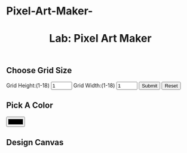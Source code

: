 # Pixel-Art-Maker-<!DOCTYPE html>
<html>
    <head>
        <title>Pixel Art Maker</title>
        <metacharset="utf-8">
        <lang="en">
        <link rel="stylesheet" href="PixelArtMaker.css">
        <link href="Project_Javascript_jQuery.css">
        <script type="text/javascript" src="https://ajax.googleapis.com/ajax/libs/jquery/1.11.0/jquery.min.js"></script>
        <link rel="stylesheet" href="https://fonts.googleapis.com/css?family=Monoton">
        <script id="ud-grader-options">UdacityFEGradingEngine.turnOn();</script>
    </head>
    <body>
        <header  id="header" class="header">
            <h1>Lab: Pixel Art Maker</h1>
        </header> 
        <nav id="navbar"></nav>       
        <main id="main" class="main">  
            <h2>Choose Grid Size</h2>
            <form id="sizePicker" class="sizePicker"> 
                <label>Grid Height:(1-18)</label>
                <input class="input" type="number"  id="heightGrid" min="1" max="18" value="1"></input>  
                <label id="secondLabel">Grid Width:(1-18)</label>
                <input type="number" class="input"  id="widthGrid" min="1" max="18" value="1"></input>
                <input onclick ="makeGrid()" type="submit" id="submitButton" class="newGrid" value="Submit" >
                <input id="reset" type="button" value="Reset" class="newGrid" >
            </form>
            <h2>Pick A Color</h2>
                <input type="color" id="colorPicker" class="colorPicker">
        </main>  
            <h2>Design Canvas</h2> 
            <div id="canvas">      
            <table id="pixelCanvas" class="pixelCanvas"></table>
        </div>
        </div>
        <footer id="footer"></footer>
        <script src="PixelArtMaker.js"></script>
    </body>
</html>
